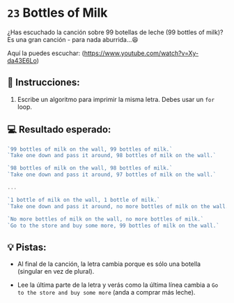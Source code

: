 # `23` Bottles of Milk
¿Has escuchado la canción sobre 99 botellas de leche (99 bottles of milk)? Es una gran canción - para nada aburrida...😆

Aquí la puedes escuchar: (https://www.youtube.com/watch?v=Xy-da43E6Lo)

## 📝 Instrucciones:
1. Escribe un algoritmo para imprimir la misma letra. Debes usar un `for` loop.
## 💻 Resultado esperado:
```Javascript
`99 bottles of milk on the wall, 99 bottles of milk.` 
`Take one down and pass it around, 98 bottles of milk on the wall.`

`98 bottles of milk on the wall, 98 bottles of milk.`
`Take one down and pass it around, 97 bottles of milk on the wall.`

...

`1 bottle of milk on the wall, 1 bottle of milk.`
`Take one down and pass it around, no more bottles of milk on the wall.`

`No more bottles of milk on the wall, no more bottles of milk.`
`Go to the store and buy some more, 99 bottles of milk on the wall.`
```
## 💡 Pistas:
- Al final de la canción, la letra cambia porque es sólo una botella (singular en vez de plural).

- Lee la última parte de la letra y verás como la última línea cambia a `Go to the store and buy some more` (anda a comprar más leche).